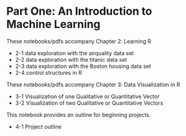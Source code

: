 # Part One: An Introduction to Machine Learning 

These notebooks/pdfs accompany Chapter 2: Learning R

* 2-1 data exploration with the airquality data set
* 2-2 data exploration with the titanic data set
* 2-3 data exploration with the Boston housing data set
* 2-4 control structures in R

These notebooks/pdfs accompany Chapter 3: Data Visualization in R

* 3-1 Visualization of one Qualitative or Quantitative Vector
* 3-2 Visualization of two Qualitative or Quantitative Vectors

This notebook provides an outline for beginning projects.

* 4-1 Project outline
